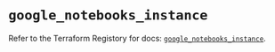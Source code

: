 # `google_notebooks_instance`

Refer to the Terraform Registory for docs: [`google_notebooks_instance`](https://registry.terraform.io/providers/hashicorp/google-beta/4.72.1/docs/resources/google_notebooks_instance).
